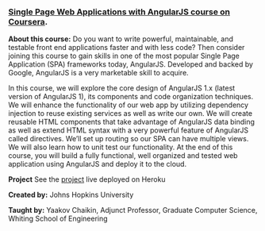 ### [Single Page Web Applications with AngularJS course on Coursera](https://www.coursera.org/learn/single-page-web-apps-with-angularjs).

**About this course:** Do you want to write powerful, maintainable, and testable front end applications faster and with less code? Then consider joining this course to gain skills in one of the most popular Single Page Application (SPA) frameworks today, AngularJS. Developed and backed by Google, AngularJS is a very marketable skill to acquire.

In this course, we will explore the core design of AngularJS 1.x (latest version of AngularJS 1), its components and code organization techniques. We will enhance the functionality of our web app by utilizing dependency injection to reuse existing services as well as write our own. We will create reusable HTML components that take advantage of AngularJS data binding as well as extend HTML syntax with a very powerful feature of AngularJS called directives. We’ll set up routing so our SPA can have multiple views. We will also learn how to unit test our functionality. At the end of this course, you will build a fully functional, well organized and tested web application using AngularJS and deploy it to the cloud.

**Project** See the [project](https://jkaur-angular-restaurant.herokuapp.com/#/) live deployed on Heroku

**Created by:**  Johns Hopkins University

**Taught by:**  Yaakov Chaikin, Adjunct Professor, Graduate Computer Science, Whiting School of Engineering
